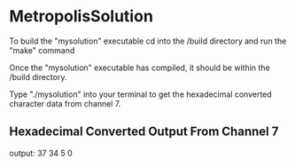 # MetropolisSolution

To build the "mysolution" executable cd into the 
/build directory and run the "make" command

Once the "mysolution" executable has compiled, it should be within the  
/build directory. 

Type "./mysolution" into your terminal to
get the hexadecimal converted character data from channel 7.

## Hexadecimal Converted Output From Channel 7 ##
output: 37 34 5 0 
